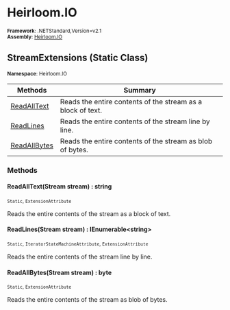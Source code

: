 # Heirloom.IO

<small>**Framework**: .NETStandard,Version=v2.1</small>  
<small>**Assembly**: [Heirloom.IO](../Heirloom.IO/Heirloom.IO.md)</small>  

## StreamExtensions (Static Class)
<small>**Namespace**: Heirloom.IO</sub></small>  

| Methods                      | Summary                                                     |
|------------------------------|-------------------------------------------------------------|
| [ReadAllText](#REA7C4D64FE)  | Reads the entire contents of the stream as a block of text. |
| [ReadLines](#REA2CD9F98F)    | Reads the entire contents of the stream line by line.       |
| [ReadAllBytes](#REA5A9E7B28) | Reads the entire contents of the stream as blob of bytes.   |

### Methods

#### <a name="REA85A277A8"></a>ReadAllText(Stream stream) : string
<small>`Static`, `ExtensionAttribute`</small>

Reads the entire contents of the stream as a block of text.


#### <a name="READ9B8AF9C"></a>ReadLines(Stream stream) : IEnumerable\<string>
<small>`Static`, `IteratorStateMachineAttribute`, `ExtensionAttribute`</small>

Reads the entire contents of the stream line by line.


#### <a name="REA83F9F21F"></a>ReadAllBytes(Stream stream) :  byte
<small>`Static`, `ExtensionAttribute`</small>

Reads the entire contents of the stream as blob of bytes.



